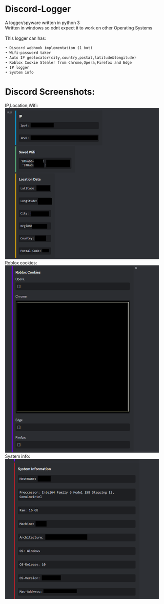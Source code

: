 # Discord-Logger
A logger/spyware written in python 3\
Written in windows so odnt expect it to work on other Operating Systems\
\
This logger can has:
```
• Discord webhook implementation (1 bot)
• Wifi-password taker
• Auto IP geolocator(city,country,postal,latitude&longitude)
• Roblox Cookie Stealer from Chrome,Opera,Firefox and Edge
• IP logger
• System info
```
# Discord Screenshots:
IP,Location,Wifi:
![Alt text](discord-logger-images/GITHUB1.png?raw=true)
Roblox cookies:
![Alt text](discord-logger-images/Discord2.png?raw=true)
System info:
![Alt text](discord-logger-images/discord3.png?raw=true)

